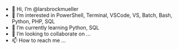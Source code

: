 - 👋 Hi, I’m @larsbrockmueller
- 👀 I’m interested in PowerShell, Terminal, VSCode, VS, Batch, Bash, Python, PHP, SQL
- 🌱 I’m currently learning Python, SQL
- 💞️ I’m looking to collaborate on ...
- 📫 How to reach me ...

<!---
larsbrockmueller/larsbrockmueller is a ✨ special ✨ repository because its `README.md` (this file) appears on your GitHub profile.
You can click the Preview link to take a look at your changes.
--->
